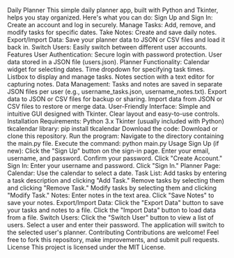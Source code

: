 Daily Planner
This simple daily planner app, built with Python and Tkinter, helps you stay organized. Here's what you can do:
Sign Up and Sign In: Create an account and log in securely.
Manage Tasks: Add, remove, and modify tasks for specific dates.
Take Notes: Create and save daily notes.
Export/Import Data: Save your planner data to JSON or CSV files and load it back in.
Switch Users: Easily switch between different user accounts.
Features
User Authentication:
Secure login with password protection.
User data stored in a JSON file (users.json).
Planner Functionality:
Calendar widget for selecting dates.
Time dropdown for specifying task times.
Listbox to display and manage tasks.
Notes section with a text editor for capturing notes.
Data Management:
Tasks and notes are saved in separate JSON files per user (e.g., username_tasks.json, username_notes.txt).
Export data to JSON or CSV files for backup or sharing.
Import data from JSON or CSV files to restore or merge data.
User-Friendly Interface:
Simple and intuitive GUI designed with Tkinter.
Clear layout and easy-to-use controls.
Installation
Requirements:
Python 3.x
Tkinter (usually included with Python)
tkcalendar library: pip install tkcalendar
Download the code:
Download or clone this repository.
Run the program:
Navigate to the directory containing the main.py file.
Execute the command: python main.py
Usage
Sign Up (if new):
Click the "Sign Up" button on the sign-in page.
Enter your email, username, and password.
Confirm your password.
Click "Create Account."
Sign In:
Enter your username and password.
Click "Sign In."
Planner Page:
Calendar: Use the calendar to select a date.
Task List:
Add tasks by entering a task description and clicking "Add Task."
Remove tasks by selecting them and clicking "Remove Task."
Modify tasks by selecting them and clicking "Modify Task."
Notes:
Enter notes in the text area.
Click "Save Notes" to save your notes.
Export/Import Data:
Click the "Export Data" button to save your tasks and notes to a file.
Click the "Import Data" button to load data from a file.
Switch Users:
Click the "Switch User" button to view a list of users.
Select a user and enter their password.
The application will switch to the selected user's planner.
Contributing
Contributions are welcome! Feel free to fork this repository, make improvements, and submit pull requests.
License
This project is licensed under the MIT License. 
